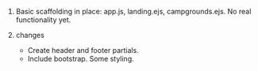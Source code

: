 1.  Basic scaffolding in place:  app.js, landing.ejs, campgrounds.ejs.  No real functionality yet.

2.  changes
    - Create header and footer partials.
    - Include bootstrap.  Some styling.